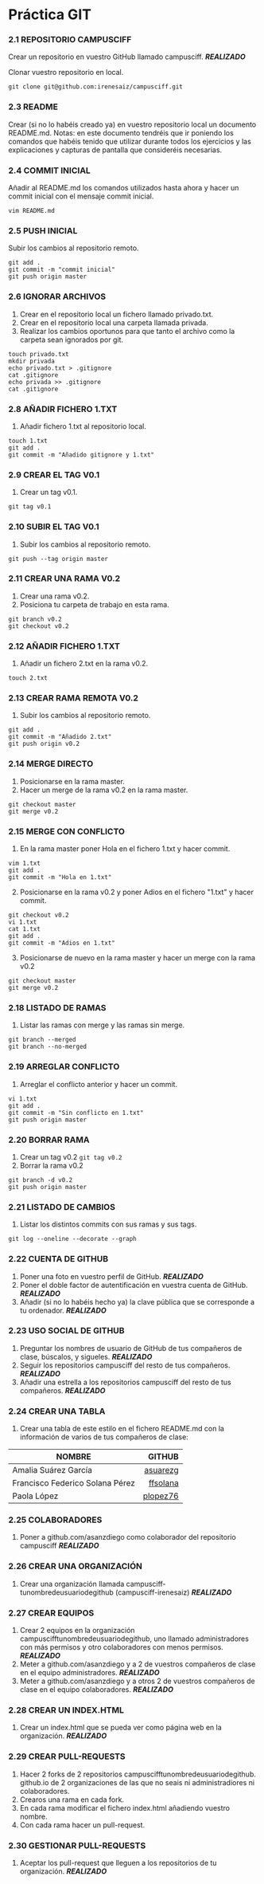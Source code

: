 # Práctica GIT

### 2.1 REPOSITORIO CAMPUSCIFF
Crear un repositorio en vuestro GitHub llamado campusciff. __*REALIZADO*__

Clonar vuestro repositorio en local.

`git clone git@github.com:irenesaiz/campusciff.git`

### 2.3 README
Crear (si no lo habéis creado ya) en vuestro repositorio local un documento README.md.
Notas: en este documento tendréis que ir poniendo los comandos que habéis tenido que utilizar durante todos los ejercicios y las explicaciones y capturas de pantalla que consideréis necesarias.
 
### 2.4 COMMIT INICIAL
Añadir al README.md los comandos utilizados hasta ahora y hacer un commit inicial con el mensaje commit inicial.

`vim README.md`
 
### 2.5 PUSH INICIAL
Subir los cambios al repositorio remoto.
```
git add .
git commit -m "commit inicial"
git push origin master
```

### 2.6 IGNORAR ARCHIVOS
1. Crear en el repositorio local un fichero llamado privado.txt.
2. Crear en el repositorio local una carpeta llamada privada.
3. Realizar los cambios oportunos para que tanto el archivo como la carpeta sean ignorados por git.

```
touch privado.txt
mkdir privada
echo privado.txt > .gitignore
cat .gitignore
echo privada >> .gitignore
cat .gitignore
```

### 2.8 AÑADIR FICHERO 1.TXT
1. Añadir fichero 1.txt al repositorio local.
```
touch 1.txt
git add .
git commit -m "Añadido gitignore y 1.txt"
```

### 2.9 CREAR EL TAG V0.1
1. Crear un tag v0.1.
``` 
git tag v0.1
```
### 2.10 SUBIR EL TAG V0.1
1. Subir los cambios al repositorio remoto.
```
git push --tag origin master
```
 
### 2.11 CREAR UNA RAMA V0.2
1. Crear una rama v0.2.
2. Posiciona tu carpeta de trabajo en esta rama.

```
git branch v0.2
git checkout v0.2
```

### 2.12 AÑADIR FICHERO 1.TXT
1. Añadir un fichero 2.txt en la rama v0.2.
```
touch 2.txt
```
### 2.13 CREAR RAMA REMOTA V0.2
1. Subir los cambios al repositorio remoto.
```
git add .
git commit -m "Añadido 2.txt"
git push origin v0.2
```

### 2.14 MERGE DIRECTO
1. Posicionarse en la rama master.
2. Hacer un merge de la rama v0.2 en la rama master.
 
```
git checkout master
git merge v0.2
```

### 2.15 MERGE CON CONFLICTO
1. En la rama master poner Hola en el fichero 1.txt y hacer commit.
```
vim 1.txt
git add .
git commit -m "Hola en 1.txt"
```

2. Posicionarse en la rama v0.2 y poner Adios en el fichero "1.txt" y hacer commit.
```
git checkout v0.2
vi 1.txt
cat 1.txt
git add .
git commit -m "Adios en 1.txt"
```

3.	Posicionarse de nuevo en la rama master y hacer un merge con la rama v0.2
```
git checkout master
git merge v0.2
```

### 2.18 LISTADO DE RAMAS
1. Listar las ramas con merge y las ramas sin merge.

```
git branch --merged
git branch --no-merged

```
 
### 2.19 ARREGLAR CONFLICTO
1. Arreglar el conflicto anterior y hacer un commit.
```
vi 1.txt
git add .
git commit -m "Sin conflicto en 1.txt"
git push origin master
```
 
 
### 2.20 BORRAR RAMA
1. Crear un tag v0.2
`git tag v0.2`
2. Borrar la rama v0.2
```
git branch -d v0.2
git push origin master
``` 


### 2.21 LISTADO DE CAMBIOS
1. Listar los distintos commits con sus ramas y sus tags.

`git log --oneline --decorate --graph`
 
### 2.22 CUENTA DE GITHUB
1. Poner una foto en vuestro perfil de GitHub. __*REALIZADO*__
2. Poner el doble factor de autentificación en vuestra cuenta de GitHub. __*REALIZADO*__
3. Añadir (si no lo habéis hecho ya) la clave pública que se corresponde a tu ordenador. __*REALIZADO*__

### 2.23 USO SOCIAL DE GITHUB
1. Preguntar los nombres de usuario de GitHub de tus compañeros de clase, búscalos, y sigueles. __*REALIZADO*__
2. Seguir los repositorios campusciff del resto de tus compañeros. __*REALIZADO*__
3. Añadir una estrella a los repositorios campusciff del resto de tus compañeros. __*REALIZADO*__

### 2.24 CREAR UNA TABLA
1. Crear una tabla de este estilo en el fichero README.md con la información de varios de tus compañeros de clase:

| NOMBRE | GITHUB |
| ------ | -----: |
| Amalia Suárez García | [asuarezg](https://github.com/asuarezg) |
| Francisco Federico Solana Pérez | [ffsolana](https://github.com/ffsolana) |
| Paola López | [plopez76](https://github.com/plopez76) |


### 2.25 COLABORADORES
1. Poner a github.com/asanzdiego como colaborador del repositorio campusciff  __*REALIZADO*__

### 2.26 CREAR UNA ORGANIZACIÓN
1. Crear una organización llamada campusciff-tunombredeusuariodegithub (campusciff-irenesaiz)  __*REALIZADO*__

### 2.27 CREAR EQUIPOS
1. Crear 2 equipos en la organización campuscifftunombredeusuariodegithub, uno llamado administradores con más permisos y otro colaboradores con menos permisos. __*REALIZADO*__
2. Meter a github.com/asanzdiego y a 2 de vuestros compañeros de clase en el equipo administradores. __*REALIZADO*__
3. Meter a github.com/asanzdiego y a otros 2 de vuestros compañeros de clase en el equipo colaboradores. __*REALIZADO*__

### 2.28 CREAR UN INDEX.HTML
1. Crear un index.html que se pueda ver como página web en la organización. __*REALIZADO*__

### 2.29 CREAR PULL-REQUESTS
1. Hacer 2 forks de 2 repositorios campuscifftunombredeusuariodegithub. github.io de 2
organizaciones de las que no seais ni administradiores ni colaboradores.
2. Crearos una rama en cada fork.
3. En cada rama modificar el fichero index.html añadiendo vuestro nombre.
4. Con cada rama hacer un pull-request.

### 2.30 GESTIONAR PULL-REQUESTS
1. Aceptar los pull-request que lleguen a los repositorios de tu organización. __*REALIZADO*__

